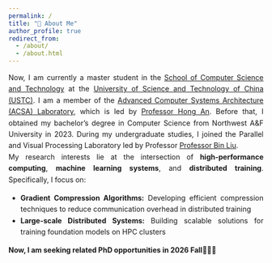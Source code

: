 ```yaml
---
permalink: /
title: "🎃 About Me"
author_profile: true
redirect_from:
  - /about/
  - /about.html
---
```


<div style="font-family: -apple-system, BlinkMacSystemFont, 'Segoe UI', Roboto, 'Helvetica Neue', Arial, sans-serif; text-align: justify; line-height: 1.6;">

Now, I am currently a master student in the <a href="https://cs.ustc.edu.cn">School of Computer Science and Technology</a> at the <a href="https://ustc.edu.cn/">University of Science and Technology of China (USTC)</a>.
I am a member of the <a href="https://acsa.ustc.edu.cn/">Advanced Computer Systems Architecture (ACSA) Laboratory</a>, which is led by <a href="https://cs.ustc.edu.cn/2020/0426/c23235a460072/page.htm">Professor Hong An</a>. 
Before that, I obtained my bachelor’s degree in Computer Science from Northwest A&F University in 2023.
During my undergraduate studies, I joined the Parallel and Visual Processing Laboratory led by Professor <a href="https://cie.nwsuaf.edu.cn/szdw/js/2014110093/index.htm">Professor Bin Liu</a>.
<br>
My research interests lie at the intersection of <strong>high-performance computing</strong>, <strong>machine learning systems</strong>, and <strong>distributed training</strong>. Specifically, I focus on:

<ul>
    <li><strong>Gradient Compression Algorithms:</strong> Developing efficient compression techniques to reduce communication overhead in distributed training</li>
    <li><strong>Large-scale Distributed Systems:</strong> Building scalable solutions for training foundation models on HPC clusters</li>
</ul>

<strong>Now, I am seeking related PhD opportunities in 2026 Fall🍂🍂🍂</strong>

</div>



<!-- 
## Contact Information

<div style="font-family: -apple-system, BlinkMacSystemFont, 'Segoe UI', Roboto, 'Helvetica Neue', Arial, sans-serif; line-height: 1.6;">
<ul>
    <li>My resume: <a href="https://zhuxy-USTC.github.io/files/ZhuXY-CV.pdf">Download CV</a></li>
    <li><strong>Email:</strong> <a href="mailto:zhuxy@mail.ustc.edu.cn">zhuxy@mail.ustc.edu.cn</a></li>
    <li><strong>🎓Google Scholar:</strong> <a href="https://scholar.google.com/citations?user=DHVjR2oAAAAJ">View Profile</a></li>
    <li><strong>ResearchGate:</strong> <a href="https://www.researchgate.net/profile/Zhu-Xianyu?ev=hdr_xprf">View Profile</a></li>
</ul>
</div>
-->


<!-- <div style="font-family: -apple-system, BlinkMacSystemFont, 'Segoe UI', Roboto, 'Helvetica Neue', Arial, sans-serif; color: #666; font-size: 0.9em;">
Last updated: {{ site.time | date: "%B %d, %Y" }}
</div> -->

<!--
Education
======
**Master of Engineering** (2023--Now)
* University of Science and Technology of China (C9 League, Project 985&211)
* Organization: school of computer science and technology
* Major: computer science and technology
* GPA : 90 (3.87/4.3)

**Bachelor of Engineering** (2019--2023)
* Northwest A&F University (Project 985&211)
* Organization: college of information engineering
* Major: computer science and technology
* GPA : 90.5 (3.77/4.0)
* Rank: 2 / 132





Publications
======

## Submitted
* As first-author, the paper "swPredicter: A Data-Driven Performance Model for Distributed Data Parallelism Training on Large-Scale HPC Clusters" has been submitted to IEEE Transactions on Parallel and Distributed Systems **(TPDS)**
* As second-author, the paper "SwFormer: Enabling Faster Foundation Models on new Sunway Supercomputer via Holistic Kernel Tiling and Scheduling" has been submitted to Journal of Computer Science and Technology **(JCST)**

## Accepted
<ul>{% for post in site.publications reversed %}
  {% include archive-single-cv.html %}
  {% endfor %}</ul>
 -->


<!-- Talks
======
  <ul>{% for post in site.talks reversed %}
    {% include archive-single-talk-cv.html  %}
  {% endfor %}</ul> -->




<!-- Project
======
  <ul>{% for post in site.teaching reversed %}
    {% include archive-single-cv.html %}
  {% endfor %}</ul> -->

<!-- Service and leadership
======
* Currently signed in to 43 different slack teams -->
